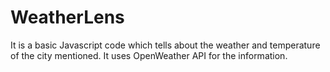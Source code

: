 # WeatherLens
It is a basic Javascript code which tells about the weather and temperature of the city mentioned. It uses OpenWeather API for the information.
